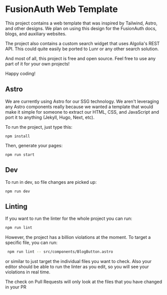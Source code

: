 # FusionAuth Web Template

This project contains a web template that was inspired by Tailwind, Astro, and other designs. We plan on using this design for the FusionAuth docs, blogs, and auxiliary websites.

The project also contains a custom search widget that uses Algolia's REST API. This could quite easily be ported to Lunr or any other search solution.

And most of all, this project is free and open source. Feel free to use any part of it for your own projects!

Happy coding!

## Astro

We are currently using Astro for our SSG technology. We aren't leveraging any Astro components really because we wanted a template that would make it simple for someone to extract our HTML, CSS, and JavaScript and port it to anything (Jekyll, Hugo, Next, etc).

To run the project, just type this:

```
npm install
```

Then, generate your pages:

```
npm run start
```

## Dev

To run in dev, so file changes are picked up:

```
npm run dev
```

## Linting
If you want to run the linter for the whole project you can run:

```sh
npm run lint
```

However, the project has a billion violations at the moment. To target a specific file, you can run:

```sh
 npm run lint -- src/components/BlogButton.astro
```

or similar to just target the individual files you want to check. Also your editor should be able to run the linter as you edit, so you will see your violations in real time.

The check on Pull Requests will only look at the files that you have changed in your PR

